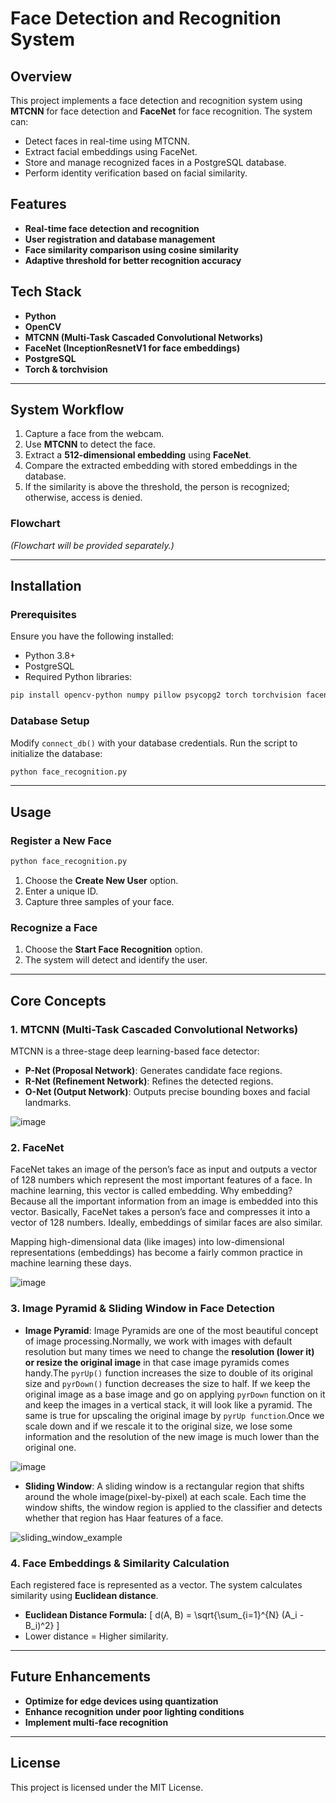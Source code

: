 # Face Detection and Recognition System

## Overview
This project implements a face detection and recognition system using **MTCNN** for face detection and **FaceNet** for face recognition. The system can:

- Detect faces in real-time using MTCNN.
- Extract facial embeddings using FaceNet.
- Store and manage recognized faces in a PostgreSQL database.
- Perform identity verification based on facial similarity.

## Features
- **Real-time face detection and recognition**
- **User registration and database management**
- **Face similarity comparison using cosine similarity**
- **Adaptive threshold for better recognition accuracy**

## Tech Stack
- **Python**
- **OpenCV**
- **MTCNN (Multi-Task Cascaded Convolutional Networks)**
- **FaceNet (InceptionResnetV1 for face embeddings)**
- **PostgreSQL**
- **Torch & torchvision**

---

## System Workflow

1. Capture a face from the webcam.
2. Use **MTCNN** to detect the face.
3. Extract a **512-dimensional embedding** using **FaceNet**.
4. Compare the extracted embedding with stored embeddings in the database.
5. If the similarity is above the threshold, the person is recognized; otherwise, access is denied.

### Flowchart

*(Flowchart will be provided separately.)*

---

## Installation

### Prerequisites
Ensure you have the following installed:
- Python 3.8+
- PostgreSQL
- Required Python libraries:

```bash
pip install opencv-python numpy pillow psycopg2 torch torchvision facenet-pytorch tabulate
```

### Database Setup
Modify `connect_db()` with your database credentials.
Run the script to initialize the database:

```bash
python face_recognition.py
```

---

## Usage

### Register a New Face
```bash
python face_recognition.py
```
1. Choose the **Create New User** option.
2. Enter a unique ID.
3. Capture three samples of your face.

### Recognize a Face
1. Choose the **Start Face Recognition** option.
2. The system will detect and identify the user.

---

## Core Concepts

### 1. **MTCNN (Multi-Task Cascaded Convolutional Networks)**
MTCNN is a three-stage deep learning-based face detector:
- **P-Net (Proposal Network)**: Generates candidate face regions.
- **R-Net (Refinement Network)**: Refines the detected regions.
- **O-Net (Output Network)**: Outputs precise bounding boxes and facial landmarks.

![image](https://github.com/user-attachments/assets/ef7255b5-f325-486b-a284-043b81f3a6ff)


### 2. **FaceNet**
FaceNet takes an image of the person’s face as input and outputs a vector of 128 numbers which represent the most important features of a face. In machine learning, this vector is called embedding. Why embedding? Because all the important information from an image is embedded into this vector. Basically, FaceNet takes a person’s face and compresses it into a vector of 128 numbers. Ideally, embeddings of similar faces are also similar.

Mapping high-dimensional data (like images) into low-dimensional representations (embeddings) has become a fairly common practice in machine learning these days.

![image](https://github.com/user-attachments/assets/e3e4e3e8-616c-4c29-9ba5-fdd01405200a)


### 3. **Image Pyramid & Sliding Window in Face Detection**

- **Image Pyramid**: Image Pyramids are one of the most beautiful concept of image processing.Normally, we work with images with default resolution but many times we need to change the **resolution (lower it) or resize the original image** in that case image pyramids comes handy.The `pyrUp()` function increases the size to double of its original size and `pyrDown()` function decreases the size to half. If we keep the original image as a base image and go on applying `pyrDown` function on it and keep the images in a vertical stack, it will look like a pyramid. The same is true for upscaling the original image by `pyrUp function`.Once we scale down and if we rescale it to the original size, we lose some information and the resolution of the new image is much lower than the original one.
  
![image](https://github.com/user-attachments/assets/cd819829-2e15-42a6-b46e-8b75546ca4f9)

- **Sliding Window**: A sliding window is a rectangular region that shifts around the whole image(pixel-by-pixel) at each scale. Each time the window shifts, the window region is applied to the classifier and detects whether that region has Haar features of a face.

![sliding_window_example](https://github.com/user-attachments/assets/aaf098b9-c3b4-4e9b-8889-9c3d7e6f0281)


### 4. **Face Embeddings & Similarity Calculation**
Each registered face is represented as a vector. The system calculates similarity using **Euclidean distance**.

- **Euclidean Distance Formula:**
  \[ d(A, B) = \sqrt{\sum_{i=1}^{N} (A_i - B_i)^2} \]
- Lower distance = Higher similarity.

---

## Future Enhancements
- **Optimize for edge devices using quantization**
- **Enhance recognition under poor lighting conditions**
- **Implement multi-face recognition**

---

## License
This project is licensed under the MIT License.

